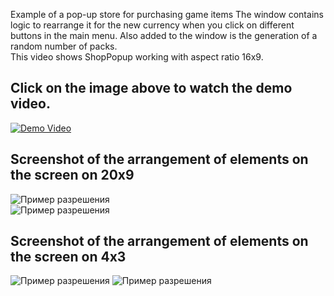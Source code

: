 Example of a pop-up store for purchasing game items 
The window contains logic to rearrange it for the new currency when you click on different buttons in the main menu.
Also added to the window is the generation of a random number of packs.  
This video shows ShopPopup working with aspect ratio 16x9.  

## Click on the image above to watch the demo video.
[![Demo Video](https://img.youtube.com/vi/JKOSLGyI3c8/0.jpg)](https://youtu.be/JKOSLGyI3c8)

## Screenshot of the arrangement of elements on the screen on 20x9  
![Пример разрешения](https://github.com/timoncosoi/ExampleUIPopups/blob/main/Screen/Image%20Sequence_001_0000.jpg)  
![Пример разрешения](https://github.com/timoncosoi/ExampleUIPopups/blob/main/Screen/Image%20Sequence_002_0000.jpg)
## Screenshot of the arrangement of elements on the screen on 4x3  
![Пример разрешения](https://github.com/timoncosoi/ExampleUIPopups/blob/main/Screen/Image%20Sequence_003_0000.jpg)
![Пример разрешения](https://github.com/timoncosoi/ExampleUIPopups/blob/main/Screen/Image%20Sequence_004_0000.jpg)
